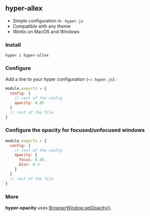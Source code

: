 ## hyper-allex

* Simple configuration in `.hyper.js`
* Compatible with any theme
* Works on MacOS and Windows

### Install

`hyper i hyper-allex`

### Configure

Add a line to your hyper configuration (`~/.hyper.js`) :

```js
module.exports = {
  config: {
    // rest of the config
    opacity: 0.85
  }
  // rest of the file
}
```

### Configure the opacity for focused/unfocused windows

```js
module.exports = {
  config: {
    // rest of the config
    opacity: {
      focus: 0.85,
      blur: 0.5
    }
  }
  // rest of the file
}
```

### More

**hyper-opacity** uses [BrowserWindow.setOpacity()](https://electronjs.org/docs/api/browser-window#winsetopacityopacity-windows-macos).
